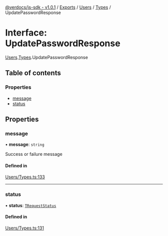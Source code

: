 [@verdocs/js-sdk - v1.0.1](../README.md) / [Exports](../modules.md) / [Users](../modules/Users.md) / [Types](../modules/Users.Types.md) / UpdatePasswordResponse

# Interface: UpdatePasswordResponse

[Users](../modules/Users.md).[Types](../modules/Users.Types.md).UpdatePasswordResponse

## Table of contents

### Properties

- [message](Users.Types.UpdatePasswordResponse.md#message)
- [status](Users.Types.UpdatePasswordResponse.md#status)

## Properties

### message

• **message**: `string`

Success or failure message

#### Defined in

[Users/Types.ts:133](https://github.com/Verdocs/js-sdk/blob/main/src/Users/Types.ts#L133)

___

### status

• **status**: [`TRequestStatus`](../modules/HTTP.Types.md#trequeststatus)

#### Defined in

[Users/Types.ts:131](https://github.com/Verdocs/js-sdk/blob/main/src/Users/Types.ts#L131)
